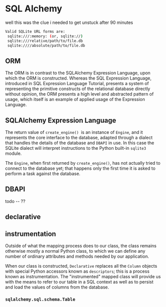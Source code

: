# SQL Alchemy

well this was the clue i needed to get unstuck after 90 minutes

```bash
Valid SQLite URL forms are:
 sqlite:///:memory: (or, sqlite://)
 sqlite:///relative/path/to/file.db
 sqlite:////absolute/path/to/file.db
```

## ORM
The ORM is in contrast to the SQLAlchemy Expression Language, upon which the ORM
is constructed. Whereas the SQL Expression Language, introduced in SQL
Expression Language Tutorial, presents a system of representing the primitive
constructs of the relational database directly without opinion, the ORM presents
a high level and abstracted pattern of usage, which itself is an example of
applied usage of the Expression Language.

## SQLAlchemy Expression Language
The return value of `create_engine() `is an instance of `Engine`, and it
represents the core interface to the database, adapted through a dialect that
handles the details of the database and `DBAPI` in use. In this case the SQLite
dialect will interpret instructions to the Python built-in `sqlite3` module.

The `Engine`, when first returned by `create_engine()`, has not actually tried
to connect to the database yet; that happens only the first time it is asked to
perform a task against the database.

## DBAPI
todo -- ??

## declarative

## instrumentation
Outside of what the mapping process does to our class, the class remains
otherwise mostly a normal Python class, to which we can define any number of
ordinary attributes and methods needed by our application.

When our class is constructed, `Declarative` replaces all the `Column` objects
with special Python accessors known as `descriptors`; this is a process known as
instrumentation. The "instrumented" mapped class will provide us with the means
to refer to our table in a SQL context as well as to persist and load the values
of columns from the database.

### `sqlalchemy.sql.schema.Table`
